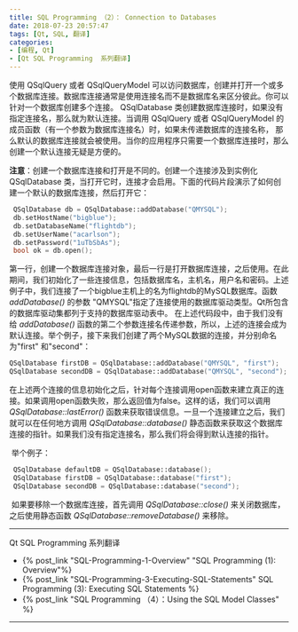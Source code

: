 ```yaml
---
title: SQL Programming （2）： Connection to Databases
date: 2018-07-23 20:57:47
tags: [Qt, SQL, 翻译]
categories: 
- [编程, Qt]
- [Qt SQL Programming  系列翻译]
---
```


使用 QSqlQuery 或者 QSqlQueryModel 可以访问数据库，创建并打开一个或多个数据库连接。数据库连接通常是使用连接名而不是数据库名来区分彼此。你可以针对一个数据库创建多个连接。 QSqlDatabase 类创建数据库连接时，如果没有指定连接名，那么就为默认连接。当调用 QSqlQuery 或者 QSqlQueryModel 的成员函数（有一个参数为数据库连接名）时，如果未传递数据库的连接名称， 那么默认的数据库连接就会被使用。当你的应用程序只需要一个数据库连接时，那么创建一个默认连接无疑是方便的。

​	 **注意**：创建一个数据库连接和打开是不同的。创建一个连接涉及到实例化 QSqlDatabase 类，当打开它时，连接才会启用。下面的代码片段演示了如何创建一个默认的数据库连接，然后打开它：

```c++
 QSqlDatabase db = QSqlDatabase::addDatabase("QMYSQL");
 db.setHostName("bigblue");
 db.setDatabaseName("flightdb");
 db.setUserName("acarlson");
 db.setPassword("1uTbSbAs");
 bool ok = db.open();
```

​	  第一行，创建一个数据库连接对象，最后一行是打开数据库连接，之后使用。在此期间，我们初始化了一些连接信息，包括数据库名，主机名，用户名和密码。上述例子中，我们连接了一个bigblue主机上的名为flightdb的MySQL数据库。函数 _addDatabase()_ 的参数 "QMYSQL"指定了连接使用的数据库驱动类型。Qt所包含的数据库驱动集都列于支持的数据库驱动表中。 在上述代码段中，由于我们没有给 _addDatabase()_ 函数的第二个参数连接名传递参数，所以，上述的连接会成为默认连接。举个例子，接下来我们创建了两个MySQL数据的连接，并分别命名为"first" 和"second"：

```c++
QSqlDatabase firstDB = QSqlDatabase::addDatabase("QMYSQL", "first");
QSqlDatabase secondDB = QSqlDatabase::addDatabase("QMYSQL", "second");
```

​	 在上述两个连接的信息初始化之后，针对每个连接调用open函数来建立真正的连接。如果调用open函数失败，那么返回值为false。这样的话，我们可以调用 _QSqlDatabase::lastError()_ 函数来获取错误信息。一旦一个连接建立之后，我们就可以在任何地方调用 _QSqlDatabase::database()_ 静态函数来获取这个数据库连接的指针。如果我们没有指定连接名，那么我们将会得到默认连接的指针。

​	举个例子：

```c++
 QSqlDatabase defaultDB = QSqlDatabase::database();
 QSqlDatabase firstDB = QSqlDatabase::database("first");
 QSqlDatabase secondDB = QSqlDatabase::database("second");
```

​	如果要移除一个数据库连接，首先调用 _QSqlDatabase::close()_ 来关闭数据库，之后使用静态函数 _QSqlDatabase::removeDatabase()_ 来移除。



***
Qt SQL Programming  系列翻译

- {% post_link "SQL-Programming-1-Overview" "SQL Programming (1): Overview"%}
- {% post_link "SQL-Programming-3-Executing-SQL-Statements" SQL Programming (3): Executing SQL Statements %}
- {% post_link "SQL Programming （4）：Using the SQL Model Classes" %}
***
